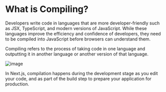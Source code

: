 # What is Compiling?
Developers write code in languages that are more developer-friendly such as JSX, TypeScript, and modern versions of JavaScript. While these languages improve the efficiency and confidence of developers, they need to be compiled into JavaScript before browsers can understand them.

Compiling refers to the process of taking code in one language and outputting it in another language or another version of that language.

![image](https://github.com/akshaymalik1995/nextjs-notes/assets/55041489/adb2f60e-c67c-423a-9432-c27b8c90a29e)

In Next.js, compilation happens during the development stage as you edit your code, and as part of the build step to prepare your application for production.

